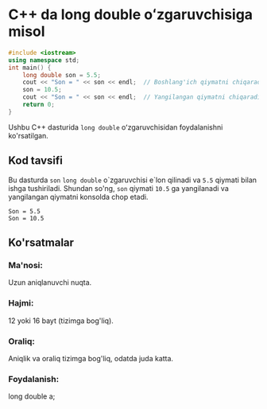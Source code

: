 # C++ da long double oʻzgaruvchisiga misol
```cpp
#include <iostream>
using namespace std;
int main() {
    long double son = 5.5;
    cout << "Son = " << son << endl;  // Boshlang'ich qiymatni chiqaradi
    son = 10.5;
    cout << "Son = " << son << endl;  // Yangilangan qiymatni chiqaradi
    return 0;
}
```
Ushbu C++ dasturida `long double` oʻzgaruvchisidan foydalanishni ko'rsatilgan.
## Kod tavsifi
Bu dasturda `son` `long double` o\`zgaruvchisi e\`lon qilinadi va `5.5` qiymati bilan ishga tushiriladi.
Shundan so'ng, `son` qiymati `10.5` ga yangilanadi va yangilangan qiymatni konsolda chop etadi.
```console
Son = 5.5
Son = 10.5
```
## Ko'rsatmalar
### Ma'nosi:
Uzun aniqlanuvchi nuqta.
### Hajmi:
12 yoki 16 bayt (tizimga bog'liq).
### Oraliq:
Aniqlik va oraliq tizimga bog'liq, odatda juda katta.
### Foydalanish:
long double a;
